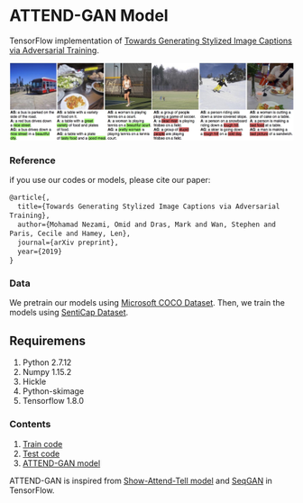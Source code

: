 # ATTEND-GAN Model

TensorFlow implementation of [Towards Generating Stylized Image Captions via Adversarial Training]().
<p align="center">
<img src="./images/samples.jpg" width=1000 high=700>
</p>

### Reference
if you use our codes or models, please cite our paper:
```
@article{,
  title={Towards Generating Stylized Image Captions via Adversarial Training},
  author={Mohamad Nezami, Omid and Dras, Mark and Wan, Stephen and Paris, Cecile and Hamey, Len},
  journal={arXiv preprint},
  year={2019}
}
```
### Data
We pretrain our models using [Microsoft COCO Dataset](http://cocodataset.org/#download). 
Then, we train the models using [SentiCap Dataset](http://cm.cecs.anu.edu.au/post/senticap/).

## Requiremens
1. Python 2.7.12
2. Numpy 1.15.2
3. Hickle
4. Python-skimage
3. Tensorflow 1.8.0

### Contents
1. [Train code](./train.py)
2. [Test code](./test.py)
3. [ATTEND-GAN model](./core/model_WGAN.py)

ATTEND-GAN is inspired from [Show-Attend-Tell model](https://github.com/yunjey/show-attend-and-tell) and [SeqGAN](https://github.com/LantaoYu/SeqGAN) in TensorFlow.
